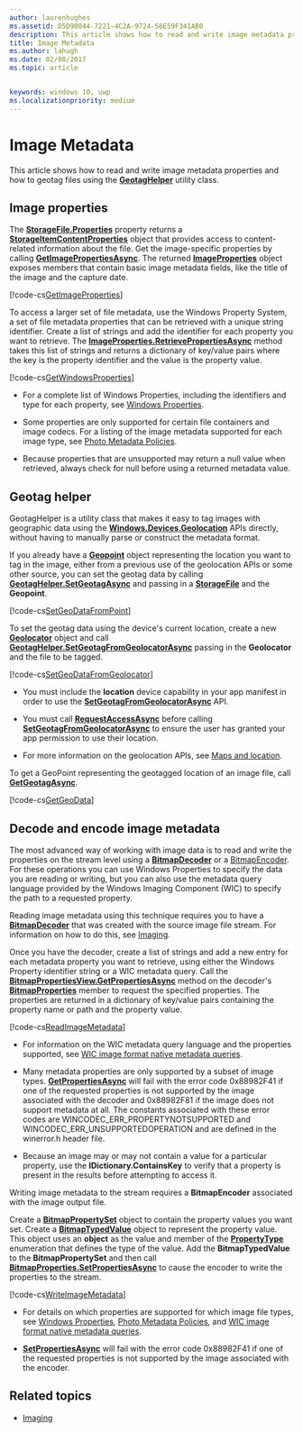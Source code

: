 ```yaml
---
author: laurenhughes
ms.assetid: D5D98044-7221-4C2A-9724-56E59F341AB0
description: This article shows how to read and write image metadata properties and how to geotag files using the GeotagHelper utility class.
title: Image Metadata
ms.author: lahugh
ms.date: 02/08/2017
ms.topic: article


keywords: windows 10, uwp
ms.localizationpriority: medium
---
```


# Image Metadata



This article shows how to read and write image metadata properties and how to geotag files using the [**GeotagHelper**](https://msdn.microsoft.com/library/windows/apps/dn903683) utility class.

## Image properties

The [**StorageFile.Properties**](https://msdn.microsoft.com/library/windows/apps/br227225) property returns a [**StorageItemContentProperties**](https://msdn.microsoft.com/library/windows/apps/hh770642) object that provides access to content-related information about the file. Get the image-specific properties by calling [**GetImagePropertiesAsync**](https://msdn.microsoft.com/library/windows/apps/hh770646). The returned [**ImageProperties**](https://msdn.microsoft.com/library/windows/apps/br207718) object exposes members that contain basic image metadata fields, like the title of the image and the capture date.

[!code-cs[GetImageProperties](./code/ImagingWin10/cs/MainPage.xaml.cs#SnippetGetImageProperties)]

To access a larger set of file metadata, use the Windows Property System, a set of file metadata properties that can be retrieved with a unique string identifier. Create a list of strings and add the identifier for each property you want to retrieve. The [**ImageProperties.RetrievePropertiesAsync**](https://msdn.microsoft.com/library/windows/apps/br207732) method takes this list of strings and returns a dictionary of key/value pairs where the key is the property identifier and the value is the property value.

[!code-cs[GetWindowsProperties](./code/ImagingWin10/cs/MainPage.xaml.cs#SnippetGetWindowsProperties)]

-   For a complete list of Windows Properties, including the identifiers and type for each property, see [Windows Properties](https://msdn.microsoft.com/library/windows/desktop/dd561977).

-   Some properties are only supported for certain file containers and image codecs. For a listing of the image metadata supported for each image type, see [Photo Metadata Policies](https://msdn.microsoft.com/library/windows/desktop/ee872003).

-   Because properties that are unsupported may return a null value when retrieved, always check for null before using a returned metadata value.

## Geotag helper

GeotagHelper is a utility class that makes it easy to tag images with geographic data using the [**Windows.Devices.Geolocation**](https://msdn.microsoft.com/library/windows/apps/br225603) APIs directly, without having to manually parse or construct the metadata format.

If you already have a [**Geopoint**](https://msdn.microsoft.com/library/windows/apps/dn263675) object representing the location you want to tag in the image, either from a previous use of the geolocation APIs or some other source, you can set the geotag data by calling [**GeotagHelper.SetGeotagAsync**](https://msdn.microsoft.com/library/windows/apps/dn903685) and passing in a [**StorageFile**](https://msdn.microsoft.com/library/windows/apps/br227171) and the **Geopoint**.

[!code-cs[SetGeoDataFromPoint](./code/ImagingWin10/cs/MainPage.xaml.cs#SnippetSetGeoDataFromPoint)]

To set the geotag data using the device's current location, create a new [**Geolocator**](https://msdn.microsoft.com/library/windows/apps/br225534) object and call [**GeotagHelper.SetGeotagFromGeolocatorAsync**](https://msdn.microsoft.com/library/windows/apps/dn903686) passing in the **Geolocator** and the file to be tagged.

[!code-cs[SetGeoDataFromGeolocator](./code/ImagingWin10/cs/MainPage.xaml.cs#SnippetSetGeoDataFromGeolocator)]

-   You must include the **location** device capability in your app manifest in order to use the [**SetGeotagFromGeolocatorAsync**](https://msdn.microsoft.com/library/windows/apps/dn903686) API.

-   You must call [**RequestAccessAsync**](https://msdn.microsoft.com/library/windows/apps/dn859152) before calling [**SetGeotagFromGeolocatorAsync**](https://msdn.microsoft.com/library/windows/apps/dn903686) to ensure the user has granted your app permission to use their location.

-   For more information on the geolocation APIs, see [Maps and location](https://msdn.microsoft.com/library/windows/apps/mt219699).

To get a GeoPoint representing the geotagged location of an image file, call [**GetGeotagAsync**](https://msdn.microsoft.com/library/windows/apps/dn903684).

[!code-cs[GetGeoData](./code/ImagingWin10/cs/MainPage.xaml.cs#SnippetGetGeoData)]

## Decode and encode image metadata

The most advanced way of working with image data is to read and write the properties on the stream level using a [**BitmapDecoder**](https://msdn.microsoft.com/library/windows/apps/br226176) or a [BitmapEncoder](bitmapencoder-options-reference.md). For these operations you can use Windows Properties to specify the data you are reading or writing, but you can also use the metadata query language provided by the Windows Imaging Component (WIC) to specify the path to a requested property.

Reading image metadata using this technique requires you to have a [**BitmapDecoder**](https://msdn.microsoft.com/library/windows/apps/br226176) that was created with the source image file stream. For information on how to do this, see [Imaging](imaging.md).

Once you have the decoder, create a list of strings and add a new entry for each metadata property you want to retrieve, using either the Windows Property identifier string or a WIC metadata query. Call the [**BitmapPropertiesView.GetPropertiesAsync**](https://msdn.microsoft.com/library/windows/apps/br226250) method on the decoder's [**BitmapProperties**](https://msdn.microsoft.com/library/windows/apps/br226248) member to request the specified properties. The properties are returned in a dictionary of key/value pairs containing the property name or path and the property value.

[!code-cs[ReadImageMetadata](./code/ImagingWin10/cs/MainPage.xaml.cs#SnippetReadImageMetadata)]

-   For information on the WIC metadata query language and the properties supported, see [WIC image format native metadata queries](https://msdn.microsoft.com/library/windows/desktop/ee719904).

-   Many metadata properties are only supported by a subset of image types. [**GetPropertiesAsync**](https://msdn.microsoft.com/library/windows/apps/br226250) will fail with the error code 0x88982F41 if one of the requested properties is not supported by the image associated with the decoder and 0x88982F81 if the image does not support metadata at all. The constants associated with these error codes are WINCODEC\_ERR\_PROPERTYNOTSUPPORTED and WINCODEC\_ERR\_UNSUPPORTEDOPERATION and are defined in the winerror.h header file.
-   Because an image may or may not contain a value for a particular property, use the **IDictionary.ContainsKey** to verify that a property is present in the results before attempting to access it.

Writing image metadata to the stream requires a **BitmapEncoder** associated with the image output file.

Create a [**BitmapPropertySet**](https://msdn.microsoft.com/library/windows/apps/hh974338) object to contain the property values you want set. Create a [**BitmapTypedValue**](https://msdn.microsoft.com/library/windows/apps/hh700687) object to represent the property value. This object uses an **object** as the value and member of the [**PropertyType**](https://msdn.microsoft.com/library/windows/apps/br225871) enumeration that defines the type of the value. Add the **BitmapTypedValue** to the **BitmapPropertySet** and then call [**BitmapProperties.SetPropertiesAsync**](https://msdn.microsoft.com/library/windows/apps/br226252) to cause the encoder to write the properties to the stream.

[!code-cs[WriteImageMetadata](./code/ImagingWin10/cs/MainPage.xaml.cs#SnippetWriteImageMetadata)]

-   For details on which properties are supported for which image file types, see [Windows Properties](https://msdn.microsoft.com/library/windows/desktop/dd561977), [Photo Metadata Policies](https://msdn.microsoft.com/library/windows/desktop/ee872003), and [WIC image format native metadata queries](https://msdn.microsoft.com/library/windows/desktop/ee719904).

-   [**SetPropertiesAsync**](https://msdn.microsoft.com/library/windows/apps/br226252) will fail with the error code 0x88982F41 if one of the requested properties is not supported by the image associated with the encoder.

## Related topics

* [Imaging](imaging.md)
 

 




